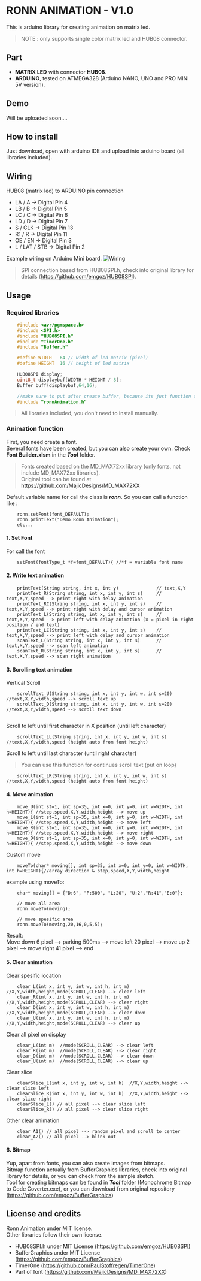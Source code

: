 # RONN ANIMATION - V1.0
This is arduino library for creating animation on matrix led.  
> NOTE : only supports single color matrix led and HUB08 connector.

## Part
- **MATRIX LED** with connector **HUB08**. 
- **ARDUINO**, tested on ATMEGA328 (Arduino NANO, UNO and PRO MINI 5V version).

## Demo
Will be uploaded soon....

## How to install
Just download, open with arduino IDE and upload into arduino board (all libraries included).

## Wiring
HUB08 (matrix led) to ARDUINO pin connection
 - LA / A    -> Digital Pin 4
 - LB / B    -> Digital Pin 5
 - LC / C    -> Digital Pin 6
 - LD / D    -> Digital Pin 7
 - S / CLK   -> Digital Pin 13
 - R1 / R    -> Digital Pin 11
 - OE / EN   -> Digital Pin 3
 - L / LAT / STB -> Digital Pin 2

Example wiring on Arduino Mini board.
![Wiring](Tool/wiring.png)

> SPI connection based from HUB08SPI.h, check into original library for details (https://github.com/emgoz/HUB08SPI).

## Usage
### Required libraries
~~~C
	#include <avr/pgmspace.h>
	#include <SPI.h>
	#include "HUB08SPI.h"
	#include "TimerOne.h"
	#include "Buffer.h"

	#define WIDTH   64 // width of led matrix (pixel)
	#define HEIGHT  16 // height of led matrix

	HUB08SPI display;
	uint8_t displaybuf[WIDTH * HEIGHT / 8];
	Buffer buff(displaybuf,64,16);

	//make sure to put after create buffer, because its just function to call library HUB08SPI & BUFFER
	#include "ronnAnimation.h" 
~~~
> All libraries included, you don't need to install manually.



### Animation function
First, you need create a font.  
Several fonts have been created, but you can also create your own. Check **Font Builder.xlsm** in the ***Tool*** folder.
> Fonts created based on the MD_MAX72xx library (only fonts, not include MD_MAX72xx libraries).  
> Original tool can be found at https://github.com/MajicDesigns/MD_MAX72XX

Default variable name for call the class is ***ronn***. So you can call a function like :
```
	ronn.setFont(font_DEFAULT);
	ronn.printText("Demo Ronn Animation");
	etc...
```
#### 1. Set Font
For call the font
```
	setFont(fontType_t *f=font_DEFAULT){ //*f = variable font name
```
#### 2. Write text animation
```
	printText(String string, int x, int y)   			// text,X,Y
	printText_R(String string, int x, int y, int s)  	// text,X,Y,speed --> print right with delay animation
	printText_RC(String string, int x, int y, int s)  	// text,X,Y,speed --> print right with delay and cursor animation
	printText_L(String string, int x, int y, int s)  	// text,X,Y,speed --> print left with delay animation (x = pixel in right position / end text)
	printText_LC(String string, int x, int y, int s)  	// text,X,Y,speed --> print left with delay and cursor animation 
	scanText_L(String string, int x, int y, int s)  	// text,X,Y,speed --> scan left animation
	scanText_R(String string, int x, int y, int s)  	// text,X,Y,speed --> scan right animation
```

#### 3. Scrolling text animation
Vertical Scroll
```
	scrollText_U(String string, int x, int y, int w, int s=20)    //text,X,Y,width,speed --> scroll text up
    scrollText_D(String string, int x, int y, int w, int s=20)    //text,X,Y,width,speed --> scroll text down
	
```
Scroll to left until first character in X position (until left character)
```
	scrollText_LL(String string, int x, int y, int w, int s) //text,X,Y,width,speed (height auto from font height)
```
Scroll to left until last character (until right character)
> You can use this function for continues scroll text (put on loop)
```
	scrollText_LR(String string, int x, int y, int w, int s) //text,X,Y,width,speed (height auto from font height)
```

#### 4. Move animation
```
	move_U(int st=1, int sp=35, int x=0, int y=0, int w=WIDTH, int h=HEIGHT){ //step,speed,X,Y,width,height --> move up
	move_L(int st=1, int sp=35, int x=0, int y=0, int w=WIDTH, int h=HEIGHT){ //step,speed,X,Y,width,height --> move left
	move_R(int st=1, int sp=35, int x=0, int y=0, int w=WIDTH, int h=HEIGHT){ //step,speed,X,Y,width,height --> move right
	move_D(int st=1, int sp=35, int x=0, int y=0, int w=WIDTH, int h=HEIGHT){ //step,speed,X,Y,width,height --> move down
```
Custom move
```
	moveTo(char* moving[], int sp=35, int x=0, int y=0, int w=WIDTH, int h=HEIGHT){//array direction & step,speed,X,Y,width,height
```
example using moveTo:
```
    char* moving[] = {"D:6", "P:500", "L:20", "U:2","R:41","E:0"};
	
	// move all area
    ronn.moveTo(moving);
	
	// move spesific area
	ronn.moveTo(moving,20,16,0,5,5);

```
Result:  
Move down 6 pixel --> parking 500ms --> move left 20 pixel --> move up 2 pixel --> move right 41 pixel --> end


#### 5. Clear animation
Clear spesific location
```
    clear_L(int x, int y, int w, int h, int m)  //X,Y,width,height,mode(SCROLL,CLEAR) --> clear left
    clear_R(int x, int y, int w, int h, int m)  //X,Y,width,height,mode(SCROLL,CLEAR) --> clear right
    clear_D(int x, int y, int w, int h, int m)  //X,Y,width,height,mode(SCROLL,CLEAR) --> clear down
    clear_U(int x, int y, int w, int h, int m)  //X,Y,width,height,mode(SCROLL,CLEAR) --> clear up 
```

Clear all pixel on display
```
	clear_L(int m)  //mode(SCROLL,CLEAR) --> clear left
	clear_R(int m)  //mode(SCROLL,CLEAR) --> clear right
	clear_D(int m)  //mode(SCROLL,CLEAR) --> clear down
	clear_U(int m)  //mode(SCROLL,CLEAR) --> clear up
```

Clear slice
```
	clearSlice_L(int x, int y, int w, int h)  //X,Y,width,height --> clear slice left
	clearSlice_R(int x, int y, int w, int h)  //X,Y,width,height --> clear slice right
	clearSlice_L() // all pixel --> clear slice left
	clearSlice_R() // all pixel --> clear slice right
```

Other clear animation
```
	clear_A1() // all pixel --> random pixel and scroll to center
	clear_A2() // all pixel --> blink out
```

#### 6. Bitmap
Yup, apart from fonts, you can also create images from bitmaps.  
Bitmap function actually from BufferGraphics libraries, check into original library for details, or you can check from the sample sketch.  
Tool for creating bitmaps can be found in ***Tool*** folder (Monochrome Bitmap to Code Coverter.exe), or you can download from original repository (https://github.com/emgoz/BufferGraphics)

## License and credits
Ronn Animation under MIT license.  
Other libraries follow their own license.
- HUB08SPI.h under MIT License (https://github.com/emgoz/HUB08SPI)
- BufferGraphics under MIT License (https://github.com/emgoz/BufferGraphics)
- TimerOne (https://github.com/PaulStoffregen/TimerOne)
- Part of font (https://github.com/MajicDesigns/MD_MAX72XX)



	
